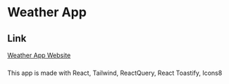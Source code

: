 # Weather App

## Link
[Weather App Website](https://yarden-weather-app.netlify.app)

### 
This app is made with React, Tailwind, ReactQuery, React Toastify, Icons8
